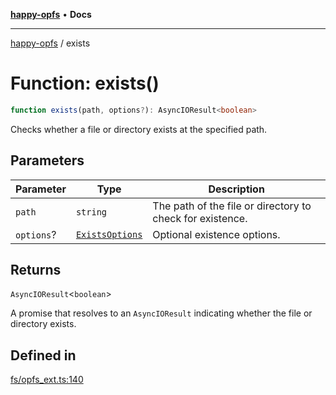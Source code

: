 [**happy-opfs**](../README.md) • **Docs**

***

[happy-opfs](../README.md) / exists

# Function: exists()

```ts
function exists(path, options?): AsyncIOResult<boolean>
```

Checks whether a file or directory exists at the specified path.

## Parameters

| Parameter | Type | Description |
| ------ | ------ | ------ |
| `path` | `string` | The path of the file or directory to check for existence. |
| `options`? | [`ExistsOptions`](../interfaces/ExistsOptions.md) | Optional existence options. |

## Returns

`AsyncIOResult`\<`boolean`\>

A promise that resolves to an `AsyncIOResult` indicating whether the file or directory exists.

## Defined in

[fs/opfs\_ext.ts:140](https://github.com/JiangJie/happy-opfs/blob/7bfec3b71684ddcf0fe3092672c66c9664776bcc/src/fs/opfs_ext.ts#L140)
